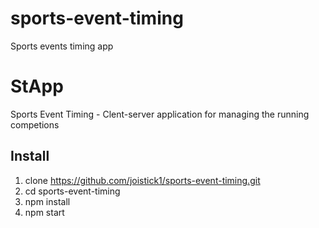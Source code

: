 # sports-event-timing
Sports events timing app

# StApp

Sports Event Timing - Clent-server application for managing the running competions

## Install

1. clone https://github.com/joistick1/sports-event-timing.git
2. cd sports-event-timing
3. npm install
4. npm start
